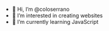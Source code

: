 - 👋 Hi, I’m @coloserrano
- 👀 I’m interested in creating websites
- 🌱 I’m currently learning JavaScript

<!---
coloserrano/coloserrano is a ✨ special ✨ repository because its `README.md` (this file) appears on your GitHub profile.
You can click the Preview link to take a look at your changes.
--->
